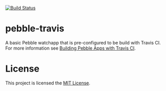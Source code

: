 [![Build Status](https://travis-ci.org/cat-haines/test-watchapp.svg?branch=master)](https://travis-ci.org/ringohub/pebble-travis)

# pebble-travis

A basic Pebble watchapp that is pre-configured to be build with Travis CI. For more information see [Building Pebble Apps with Travis CI](http://cathaines.com/2016/03/building-pebble-apps-with-travis-ci/).

# License

This project is licensed the [MIT License](./LICENSE).
